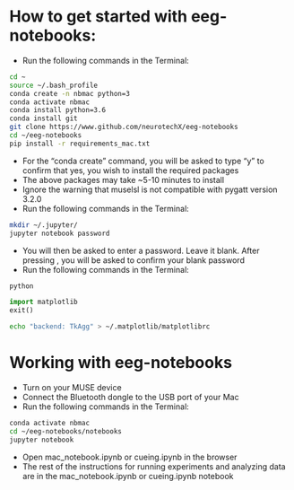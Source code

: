 # How to get started with eeg-notebooks: # 	

* Run the following commands in the Terminal:
```bash
cd ~
source ~/.bash_profile
conda create -n nbmac python=3
conda activate nbmac
conda install python=3.6
conda install git
git clone https://www.github.com/neurotechX/eeg-notebooks
cd ~/eeg-notebooks
pip install -r requirements_mac.txt
```

* For the “conda create” command, you will be asked to type “y” to confirm that yes, you wish to install the required packages
* The above packages may take ~5-10 minutes to install
* Ignore the warning that muselsl is not compatible with pygatt version 3.2.0
* Run the following commands in the Terminal:
```bash
mkdir ~/.jupyter/
jupyter notebook password
```

* You will then be asked to enter a password. Leave it blank. After pressing <enter>, you will be asked to confirm your blank password
* Run the following commands in the Terminal:
```bash
python
```
```py
import matplotlib
exit()
```
```bash
echo "backend: TkAgg" > ~/.matplotlib/matplotlibrc
```

# Working with eeg-notebooks #

* Turn on your MUSE device 
* Connect the Bluetooth dongle to the USB port of your Mac 
* Run the following commands in the Terminal:
```bash
conda activate nbmac
cd ~/eeg-notebooks/notebooks
jupyter notebook
```

* Open mac_notebook.ipynb or cueing.ipynb in the browser
* The rest of the instructions for running experiments and analyzing data are in the mac_notebook.ipynb or cueing.ipynb notebook
